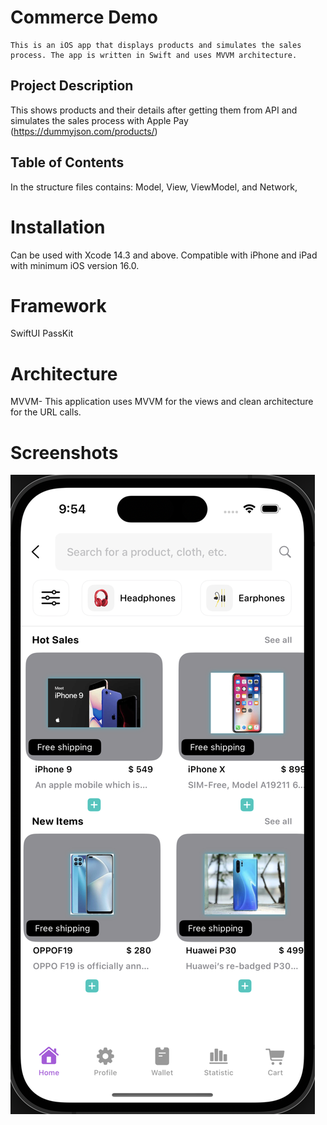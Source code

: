 # Commerce Demo

    This is an iOS app that displays products and simulates the sales process. The app is written in Swift and uses MVVM architecture.

## Project Description 

This shows products and their details after getting them from API and simulates the sales process with Apple Pay  (https://dummyjson.com/products/)

## Table of Contents

In the structure files contains: Model, View, ViewModel, and Network, 

# Installation
Can be used with Xcode 14.3 and above. Compatible with iPhone and iPad with minimum iOS version 16.0.

# Framework
SwiftUI 
PassKit

# Architecture
MVVM- This application uses MVVM for the views and clean architecture for the URL calls.

# Screenshots


<img src="CommerceDemox/CommerceDemox/Assets.xcassets/Screenshot 2023-09-19 at 9.54.00 AM.png">
